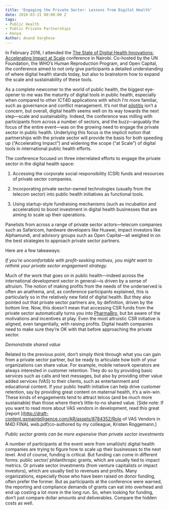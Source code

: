 ```yaml
---
title: 'Engaging the Private Sector: Lessons from Digital Health'
date: 2016-03-31 00:00:00 Z
tags:
- Public Health
- Public Private Partnerships
- Kenya
Author: Anand Varghese
---
```


In February 2016, I attended the [The State of Digital Health Innovations: Accelerating Impact at Scale](https://www.eiseverywhere.com/ereg/inactive.php?eventid=160166) conference in Nairobi. Co-hosted by the UN Foundation, the WHO’s Human Reproduction Program, and Open Capital, the conference aimed to not only give participants a detailed understanding of where digital health stands today, but also to brainstorm how to expand the scale and sustainability of these tools.

As a complete newcomer to the world of public health, the biggest eye-opener to me was the maturity of digital tools in public health, especially when compared to other ICT4D applications with which I’m more familiar, such as governance and conflict management. It’s not that [pilotitis](http://archive.skoll.org/debate/how-do-we-cure-mhealth-pilotitis-critical-lessons-in-reaching-scale/) isn’t a concern, but overall, digital health seems well on its way towards the next step—scale and sustainability. Indeed, the conference was milling with participants from across a number of sectors, and the buzz—arguably the focus of the entire event—was on the growing need to engage the private sector in public health. Underlying this focus is the implicit notion that partnerships with the private sector will provide the basis for both speeding up (“Accelerating Impact”) and widening the scope (“at Scale”) of digital tools in international public health efforts.

The conference focused on three interrelated efforts to engage the private sector in the digital health space:

1. Accessing the corporate social responsibility (CSR) funds and resources of private sector companies.

2. Incorporating private sector-owned technologies (usually from the telecom sector) into public health initiatives as functional tools.

3. Using startup-style fundraising mechanisms (such as incubation and acceleration) to boost investment in digital health businesses that are aiming to scale up their operations.

Panelists from across a range of private sector actors—telecom companies such as Safaricom, hardware developers like Huawei, impact investors like Alphamundi, and advisory groups such as Open Capital—all weighed in on the best strategies to approach private sector partners.

Here are a few takeaways:

<aside><i>If you’re uncomfortable with profit-seeking motives, you might want to rethink your private sector engagement strategy.</i></aside>

Much of the work that goes on in public health—indeed across the international development sector in general—is driven by a sense of altruism. The notion of making profits from the needs of the underserved is often an anathema, and, as conference participants explained, this is particularly so in the relatively new field of digital health. But they also pointed out that private sector partners are, by definition, driven by the bottom line. Now, this doesn’t mean that accessing CSR funds from the private sector automatically turns you into [PharmaBro](http://www.theatlantic.com/national/archive/2015/12/pharma-bro-arrested/420954/), but be aware of the motivations and incentives at play. Even the most altruistic CSR initiative is aligned, even tangentially, with raising profits. Digital health companies need to make sure they’re OK with that before approaching the private sector.


<aside><i>Demonstrate shared value</i></aside>


Related to the previous point, don’t simply think through what you can gain from a private sector partner, but be ready to articulate how both of your organizations can share value. For example, mobile network operators are always interested in customer retention. They do so by providing basic services such as calls and text messages, but also by providing other value added services (VAS) to their clients, such as entertainment and educational content. If your public health initiative can help drive customer retention, say by providing great content on maternal health, it’s a win-win. These kinds of engagements tend to attract telcos (and be much more sustainable) than those where there’s little-to-no shared value. \[Side note: If you want to read more about VAS vendors in development, read this great [report ](http://draft-content.gsmaintelligence.com/AR/assets/8784352/Role of VAS Vendors in M4D FINAL web.pdf)co-authored by my colleague, Kristen Roggemann.\]

<aside><i>Public sector grants can be more expensive than private sector investments</i></aside>


A number of participants at the event were from small(ish) digital health companies are trying to figure how to scale up their businesses to the next level. And of course, funding is critical. But funding can come in different forms: public sector/ philanthropic grants, which are usually tied to impact metrics. Or private sector investments (from venture capitalists or impact investors), which are usually tied to revenues and profits. Many organizations, especially those who have been raised on donor funding, often prefer the former. But as participants at the conference were warned, the reporting and compliance demands of grants can eat into overhead and end up costing a lot more in the long run. So, when looking for funding, don’t just compare dollar amounts and deliverables. Compare the hidden costs as well.